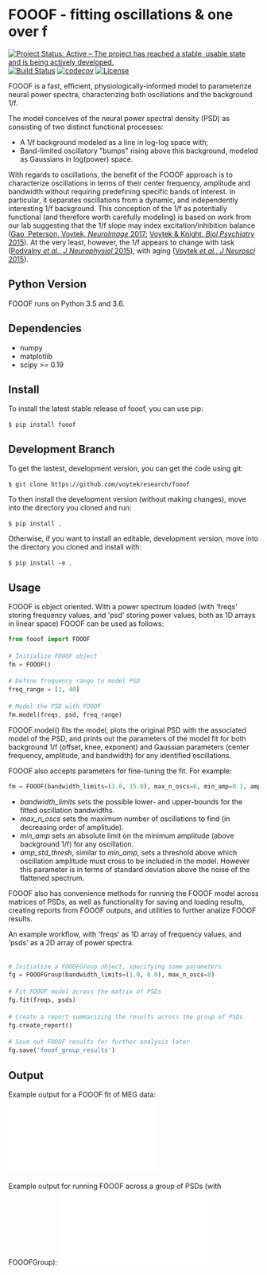 # FOOOF - fitting oscillations & one over f

[![Project Status: Active – The project has reached a stable, usable state and is being actively developed.](http://www.repostatus.org/badges/latest/active.svg)](http://www.repostatus.org/#active)
[![Build Status](https://travis-ci.org/voytekresearch/fooof.svg)](https://travis-ci.org/voytekresearch/fooof)
[![codecov](https://codecov.io/gh/voytekresearch/fooof/branch/master/graph/badge.svg)](https://codecov.io/gh/voytekresearch/fooof)
[![License](https://img.shields.io/badge/License-Apache%202.0-blue.svg)](https://opensource.org/licenses/Apache-2.0)

FOOOF is a fast, efficient, physiologically-informed model to parameterize neural power spectra, characterizing both oscillations and the background 1/f.

The model conceives of the neural power spectral density (PSD) as consisting of two distinct functional processes:
- A 1/f background modeled as a line in log-log space with;
- Band-limited oscillatory "bumps" rising above this background, modeled as Gaussians in log(power) space.

With regards to oscillations, the benefit of the FOOOF approach is to characterize oscillations in terms of their center frequency, amplitude and bandwidth without requiring predefining specific bands of interest. In particular, it separates oscillations from a dynamic, and independently interesting 1/f background. This conception of the 1/f as potentially functional (and therefore worth carefully modeling) is based on work from our lab suggesting that the 1/f slope may index excitation/inhibition balance ([Gao, Peterson, Voytek, _NeuroImage_ 2017](http://voyteklab.com/wp-content/uploads/Gao-NeuroImage2017.pdf); [Voytek & Knight, _Biol Psychiatry_ 2015](http://voyteklab.com/wp-content/uploads/Voytek-BiolPsychiatry2015.pdf)). At the very least, however, the 1/f appears to change with task ([Podvalny _et al._, _J Neurophysiol_ 2015](http://www.weizmann.ac.il/neurobiology/labs/malach/sites/neurobiology.labs.malach/files/Podvalny%20et%20al_2015_JNeurophysiol.pdf)), with aging ([Voytek _et al._, _J Neurosci_ 2015](http://voyteklab.com/wp-content/uploads/Voytek-JNeurosci2015.pdf)).

## Python Version

FOOOF runs on Python 3.5 and 3.6.

## Dependencies

- numpy
- matplotlib
- scipy >= 0.19

## Install

To install the latest stable release of fooof, you can use pip:

`$ pip install fooof`

## Development Branch

To get the lastest, development version, you can get the code using git:

`$ git clone https://github.com/voytekresearch/fooof`

To then install the development version (without making changes), move into the directory you cloned and run:

`$ pip install .`

Otherwise, if you want to install an editable, development version, move into the directory you cloned and install with:

`$ pip install -e .`

## Usage

FOOOF is object oriented. With a power spectrum loaded (with 'freqs' storing frequency values, and 'psd' storing power values, both as 1D arrays in linear space) FOOOF can be used as follows:

```python
from fooof import FOOOF

# Initialize FOOOF object
fm = FOOOF()

# Define frequency range to model PSD
freq_range = [3, 40]

# Model the PSD with FOOOF
fm.model(freqs, psd, freq_range)
```

FOOOF.model() fits the model, plots the original PSD with the associated model of the PSD, and prints out the parameters of the model fit for both background 1/f (offset, knee, exponent) and Gaussian parameters (center frequency, amplitude, and bandwidth) for any identified oscillations.

FOOOF also accepts parameters for fine-tuning the fit. For example:

```python
fm = FOOOF(bandwidth_limits=(1.0, 15.0), max_n_oscs=6, min_amp=0.1, amp_std_thresh=2.0)
```

* _bandwidth_limits_ sets the possible lower- and upper-bounds for the fitted oscillation bandwidths.
* _max_n_oscs_ sets the maximum number of oscillations to find (in decreasing order of amplitude).
* _min_amp_ sets an absolute limit on the minimum amplitude (above background 1/f) for any oscillation.
* _amp_std_thresh_, similar to _min_amp_, sets a threshold above which oscillation amplitude must cross to be included in the model. However this parameter is in terms of standard deviation above the noise of the flattened spectrum.

FOOOF also has convenience methods for running the FOOOF model across matrices of PSDs, as well as functionality for saving and loading results, creating reports from FOOOF outputs, and utilities to further analize FOOOF results.

An example workflow, with 'freqs' as 1D array of frequency values, and 'psds' as a 2D array of power spectra.

```python

# Initialize a FOOOFGroup object, specifying some parameters
fg = FOOOFGroup(bandwidth_limits=(1.0, 8.0), max_n_oscs=8)

# Fit FOOOF model across the matrix of PSDs
fg.fit(freqs, psds)

# Create a report summarizing the results across the group of PSDs
fg.create_report()

# Save out FOOOF results for further analysis later
fg.save('fooof_group_results')
```

## Output
Example output for a FOOOF fit of MEG data:
!["fooof_report"](img/FOOOF_report.pdf)

Example output for running FOOOF across a group of PSDs (with FOOOFGroup):
!["fooof_group_report"](img/FOOOF_group_report.pdf)
